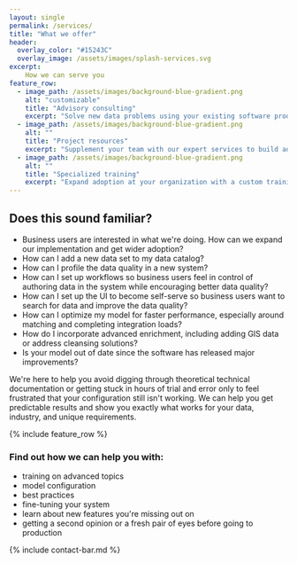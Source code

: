 ```yaml
---
layout: single
permalink: /services/
title: "What we offer"
header:
  overlay_color: "#15243C"
  overlay_image: /assets/images/splash-services.svg
excerpt:
    How we can serve you
feature_row:
  - image_path: /assets/images/background-blue-gradient.png
    alt: "customizable"
    title: "Advisory consulting"
    excerpt: "Solve new data problems using your existing software products. Gain insights on how companies in your industry are leveraging data management platforms."
  - image_path: /assets/images/background-blue-gradient.png
    alt: ""
    title: "Project resources"
    excerpt: "Supplement your team with our expert services to build advanced data models, fine-tune rules, and fill skill gaps."
  - image_path: /assets/images/background-blue-gradient.png
    alt: ""
    title: "Specialized training"
    excerpt: "Expand adoption at your organization with a custom training for developers or business users to ensure your teams know how to use your applications."
---
```


## Does this sound familiar?

- Business users are interested in what we're doing. How can we expand our implementation and get wider adoption?
- How can I add a new data set to my data catalog? 
- How can I profile the data quality in a new system? 
- How can I set up workflows so business users feel in control of authoring data in the system while encouraging better data quality?
- How can I set up the UI to become self-serve so business users want to search for data and improve the data quality? 
- How can I optimize my model for faster performance, especially around matching and completing integration loads? 
- How do I incorporate advanced enrichment, including adding GIS data or address cleansing solutions?
- Is your model out of date since the software has released major improvements?

We're here to help you avoid digging through theoretical technical documentation or getting stuck in hours of trial and error only to feel frustrated that your configuration still isn't working. We can help you get predictable results and show you exactly what works for your data, industry, and unique requirements.   

{% include feature_row %}

### Find out how we can help you with:
- training on advanced topics
- model configuration
- best practices
- fine-tuning your system
- learn about new features you're missing out on
- getting a second opinion or a fresh pair of eyes before going to production

{% include contact-bar.md %}